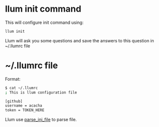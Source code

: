 # llum init command

This will configure init command using:

```bash
llum init
```

Llum will ask you some questions and save the answers to this question 
in ~/.llumrc file

# ~/.llumrc file

Format:

```bash
$ cat ~/.llumrc
; This is llum configuration file

[github]
username = acacha
token = TOKEN_HERE
```

Llum use [parse_ini_file](http://php.net/manual/en/function.parse-ini-file.php) to parse file.